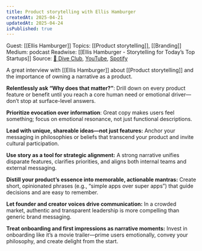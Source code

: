 ```yaml
---
title: Product storytelling with Ellis Hamburger
createdAt: 2025-04-21
updatedAt: 2025-04-24
isPublished: true
---
```


Guest: [[Ellis Hamburger]]
Topics: [[Product storytelling]], [[Branding]]
Medium: podcast 
Readwise: [[Ellis Hamburger - Storytelling for Today’s Top Startups]]
Source: [🤿 Dive Club](https://www.dive.club/deep-dives/ellis-hamburger), [YouTube](https://www.youtube.com/watch?v=jrMjbdHNg4E), [Spotify](https://open.spotify.com/show/6BuKkGfVR7FDaB3VPrN5fo?si=6bb4a9463eb74579)


A great interview with [[Ellis Hamburger]] about [[Product storytelling]] and the importance of owning a narrative as a product.


**Relentlessly ask “Why does that matter?”**: Drill down on every product feature or benefit until you reach a core human need or emotional driver—don’t stop at surface-level answers.

**Prioritize evocation over information**: Great copy makes users feel something; focus on emotional resonance, not just functional descriptions.

**Lead with unique, shareable ideas—not just features:** Anchor your messaging in philosophies or beliefs that transcend your product and invite cultural participation.

**Use story as a tool for strategic alignment:** A strong narrative unifies disparate features, clarifies priorities, and aligns both internal teams and external messaging.

**Distill your product’s essence into memorable, actionable mantras:** Create short, opinionated phrases (e.g., “simple apps over super apps”) that guide decisions and are easy to remember.

**Let founder and creator voices drive communication:** In a crowded market, authentic and transparent leadership is more compelling than generic brand messaging.

**Treat onboarding and first impressions as narrative moments:** Invest in onboarding like it’s a movie trailer—prime users emotionally, convey your philosophy, and create delight from the start.


